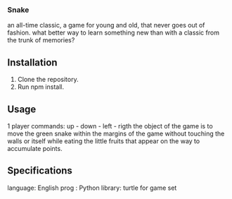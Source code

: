 ### Snake
an all-time classic, a game for young and old, that never goes out of fashion. what better way to learn something new than with a classic from the trunk of memories?

## Installation
1. Clone the repository.
2. Run npm install.

## Usage
1 player 
commands: up - down - left - rigth
the object of the game is to move the green snake within the margins of the game without touching the walls or itself while eating the little fruits that appear on the way to accumulate points.     



## Specifications
language: English 
prog : Python
library: turtle for game set 
